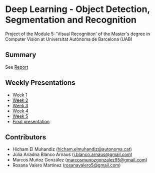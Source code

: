# Deep Learning - Object Detection, Segmentation and Recognition
Project of the Module 5: 'Visual Recognition' of the Master's degree in Computer Vision at Universitat Autònoma de Barcelona (UAB)

## Summary


See [Report]([https://drive.google.com/file/d/1I7GHOIgVhsoc24-_R3qT4AydzxDSYe-w/view?usp=sharing](https://www.overleaf.com/read/sxbsysvnnkcj))

## Weekly Presentations
- [Week 1](https://docs.google.com/presentation/d/1G2vFEEb3SlajuA48lpj6fiGXfKqzcVSPoTVNhaP77f0/edit?usp=sharing)
- [Week 2](https://docs.google.com/presentation/d/1yErD91KYz8heUMZNaA8vIuyiiRUPgIYIJ7dLkOdoqlk/edit?usp=sharing)
- [Week 3](https://docs.google.com/presentation/d/1yZEqCrYbmWvHVy0_-91DtHecdDfRBiRVNZG1OKT8wS8/edit?usp=sharing)
- [Week 4](https://docs.google.com/presentation/d/1zxF5JpwtOFZiiBtbA4qn3cQUCbe_NzZa6BngyKlrVGs/edit?usp=sharing)
- [Week 5](https://docs.google.com/presentation/d/1kd45YIhstwQxbIgP2ksW6hN1Cbyd9C8eZe6wE9WCwxI/edit?usp=sharing)
- [Final presentation](https://docs.google.com/presentation/d/1Dvl24hSwEWKhYTnEIKIQ_8rmuF8lTTiUOkBGJNAHHqI/edit)


## Contributors
- Hicham El Muhandiz (hicham.elmuhandiz@autonoma.cat)
- Júlia Ariadna Blanco Arnaus (j.blanco.arnaus@gmail.com)
- Marcos Muñoz González (marcosmunozgonzalez95@gmail.com)
- Rosana Valero Martínez (rosanavalero5@gmail.com)
